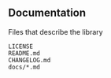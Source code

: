 Documentation
-------------
Files that describe the library

```match
LICENSE
README.md
CHANGELOG.md
docs/*.md
```

[icon]: fa://fa-file-text-o/#eafc26
